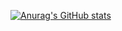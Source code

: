 [![Anurag's GitHub stats](https://github-readme-stats.vercel.app/api?username=RealKrzos&show_icons=true&theme=great-gatsby&count_private=true)](https://github.com/anuraghazra/github-readme-stats)

